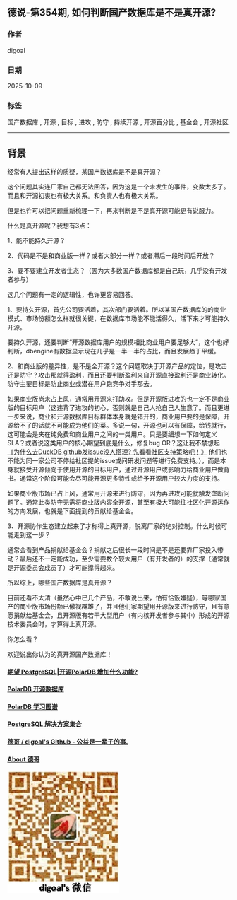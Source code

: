 ## 德说-第354期, 如何判断国产数据库是不是真开源?   
                                                          
### 作者                                                          
digoal                                                          
                                                          
### 日期                                                          
2025-10-09                                                       
                                                          
### 标签                                                          
国产数据库 , 开源 , 目标 , 进攻 , 防守 , 持续开源 , 开源百分比 , 基金会 , 开源社区           
                                                          
----                                                          
                                                          
## 背景     
经常有人提出这样的质疑，某国产数据库是不是真开源？  
  
这个问题其实连厂家自己都无法回答，因为这是一个未发生的事件，变数太多了。而且和开源初衷也有极大关系。和负责人也有极大关系。  
  
但是也许可以把问题重新梳理一下，再来判断是不是真开源可能更有说服力。  
  
什么是真开源呢？我想有3点：  
  
1、能不能持久开源？  
  
2、代码是不是和商业版一样？或者大部分一样？或者滞后一段时间后开放？  
  
3、要不要建立开发者生态？（因为大多数国产数据库都是自己玩，几乎没有开发者参与）  
  
这几个问题有一定的逻辑性，也许更容易回答。  
  
1、要持久开源，首先公司要活着，其次部门要活着。所以某国产数据库的的商业模式、市场份额怎么样就很关键，在数据库市场能不能活得久，活下来才可能持久开源。  
  
要持久开源，还要判断“开源数据库用户的规模相比商业用户要足够大”，这个也好判断，dbengine有数据显示现在几乎是一半一半的占比，而且发展趋于平缓。  
  
2、和商业版的差异性，是不是全开源？这个问题取决于开源产品的定位，是攻击还是防守？攻击那就得盈利，而且还要判断盈利来自开源直接盈利还是商业转化。防守主要目标是防止商业或潜在用户跑竞争对手那去。  
  
如果商业版尚未占上风，通常用开源来打助攻。但是开源版进攻的也一定不是商业版的目标用户（这违背了进攻的初心，否则就是自己人抢自己人生意了。而且更进一步来说，商业和开源数据库目标群体本身就是错开的，商业用户要的是保障，开源给不了的话就不可能成为他们的菜。多说一句，开源也可以有保障，给钱就行，这可能会是夹在纯免费和商业用户之间的一类用户。只是要细想一下如何定义SLA？或者说这类用户的核心期望到底是什么，修复bug OR？这让我不禁想起[《为什么去DuckDB github发issue没人搭理? 先看看社区支持策略吧！》](../202509/20250917_08.md)  他们也不能为同一家公司不停给社区提的issue或问研发问题等进行免费支持。），而是本身就接受开源倾向于使用开源的目标用户，通过开源用户或影响力给商业用户做背书。通常这个阶段可能会尽可能开源更多特性或给予开源用户较大力度的支持。  
  
如果商业版市场已占上风，通常用开源来进行防守，因为再进攻可能就触发垄断问题了。通常此类防守无需将商业版内容全开源，甚至有极大可能往社区化开源运作的方向发展，也就是下面提到的贡献给基金会。  
  
3、开源协作生态建立起来了才称得上真开源，脱离厂家的绝对控制。什么时候可能走到这一步？  
  
通常会看到产品捐献给基金会？捐献之后很长一段时间是不是还要靠厂家投入带动？最后还不一定能成功，至少需要数个较大用户（有开发者的）的支撑（通常就是开源委员会成员了）才可能撑得起来。  
  
所以综上，哪些国产数据库是真开源？  
  
目前还看不太清（虽然心中已几个产品，不敢说出来，怕有恰饭嫌疑），等哪家国产的商业版市场份额已傲视群雄了，并且他们家期望用开源版来进行防守，且有意愿捐献给基金会，且开源版有若干大型用户（有内核开发者参与其中）形成的开源技术委员会时，才算得上真开源。  
  
你怎么看？  
  
欢迎说出你认为的真开源国产数据库！  
      
#### [期望 PostgreSQL|开源PolarDB 增加什么功能?](https://github.com/digoal/blog/issues/76 "269ac3d1c492e938c0191101c7238216")
  
  
#### [PolarDB 开源数据库](https://openpolardb.com/home "57258f76c37864c6e6d23383d05714ea")
  
  
#### [PolarDB 学习图谱](https://www.aliyun.com/database/openpolardb/activity "8642f60e04ed0c814bf9cb9677976bd4")
  
  
#### [PostgreSQL 解决方案集合](../201706/20170601_02.md "40cff096e9ed7122c512b35d8561d9c8")
  
  
#### [德哥 / digoal's Github - 公益是一辈子的事.](https://github.com/digoal/blog/blob/master/README.md "22709685feb7cab07d30f30387f0a9ae")
  
  
#### [About 德哥](https://github.com/digoal/blog/blob/master/me/readme.md "a37735981e7704886ffd590565582dd0")
  
  
![digoal's wechat](../pic/digoal_weixin.jpg "f7ad92eeba24523fd47a6e1a0e691b59")
  
